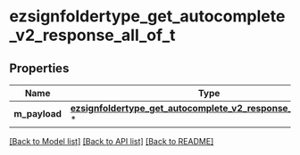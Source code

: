 # ezsignfoldertype_get_autocomplete_v2_response_all_of_t

## Properties
Name | Type | Description | Notes
------------ | ------------- | ------------- | -------------
**m_payload** | [**ezsignfoldertype_get_autocomplete_v2_response_m_payload_t**](ezsignfoldertype_get_autocomplete_v2_response_m_payload.md) \* |  | 

[[Back to Model list]](../README.md#documentation-for-models) [[Back to API list]](../README.md#documentation-for-api-endpoints) [[Back to README]](../README.md)


